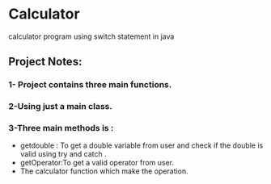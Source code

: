 # Calculator
calculator program using switch statement in java

## Project Notes:
### 1- Project contains three main functions.
### 2-Using just a main class.
### 3-Three main methods is :
- getdouble : To get a double variable from user and check if the double is valid using try and catch .
- getOperator:To get a valid operator from user.
- The calculator function which make the operation.
